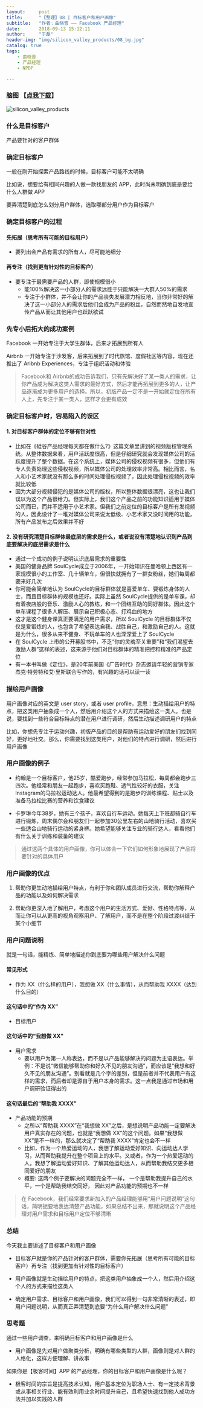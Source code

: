 ```yaml
---
layout:     post
title:      "【整理】08 | 目标客户和用户画像"
subtitle:   "作者：曲晓音 —— Facebook 产品经理"
date:       2018-09-13 15:12:11
author:     "于磊"
header-img: "img/silicon_valley_products/08_bg.jpg"
catalog: true
tags:
    - 曲晓音
    - 产品经理
    - NPDP

---
```




### 脑图 【[点我下载](https://github.com/yuleizhuai/resources/raw/master/management/NPDP/Silicon_valley_products/08TargetCustomersAndUserProfile.pdf)】

![silicon_valley_products](/img/silicon_valley_products/08TargetCustomersAndUserProfile.jpg)





### 什么是目标客户

产品要针对的客户群体

### 确定目标客户

一般在刚开始探索产品路线的时候，目标客户可能不太明确

比如说，想要给有相同兴趣的人做一款找朋友的 APP，此时尚未明确到底是要给什么人群做 APP

要弄清楚到底怎么划分用户群体，选取哪部分用户作为目标客户

### 确定目标客户的过程

#### 先拓展（思考所有可能的目标用户）

- 要列出会产品有需求的所有人，尽可能地细分

#### 再专注（找到更有针对性的目标客户）

- 要专注于最需要产品的人群，即使规模很小
  - 能100%解决这一小部分人的需求远胜于只能解决一大群人50%的需求
  - 专注于小群体，并不会让你的产品丧失发展潜力相反地，当你非常好的解决了这一小部分人的需求后他们会成为产品的粉丝，自然而然地自发地宣传产品从而让其他用户也跃跃欲试

### 先专小后拓大的成功案例

Facebook 一开始专注于大学生群体，后来才拓展到所有人

Airbnb 一开始专注于沙发客，后来拓展到了时代旅馆、度假社区等内容，现在还推出了 Aribnb Experiences，专注于组织活动和体验

> Facebook和 Airbnb的成功告诉我们，只有先解决好了某一类人的需求，让你产品成为解决这类人需求的最好方式，然后才能再拓展到更多的人，让产品逐渐成为更多用户的选择。所以，初版产品一定不是一开始就定位在所有人上，先专注于某一类人，这样才会更有成效

### 确定目标客户时，容易陷入的误区

#### 1. 对目标客户群体的定位不够有针对性

- 比如在《硅谷产品经理每天都在做什么?》这篇文章里讲到的视频版权管理系统。从整体数据来看，用户活跃度很高，但是仔细研究就会发现媒体公司的活跃度提升了整个数据。在这个系统上，媒体公司的侵权视频有很多，但他们有专人负责处理这些侵权视频，所以媒体公司的处理效率非常高。相比而言，名人和小艺术家就没有那么多的时间处理侵权视频了，因此处理侵权视频的效率就比较低
- 因为大部分视频侵犯的是媒体公司的版权，所以整体数据很漂亮，这也让我们误以为这个产品很给力。但实际上，我们这个产品之前的功能知识适用于媒体公司而已，而并不适用于小艺术家。但我们之前定位的目标客户是所有发视频的人，因此设计了一堆对媒体公司来说太低级、小艺术家又没时间用的功能，所有产品发布之后效果并不好

#### 2. 没有研究清楚目标群体最底层的需求是什么，或者说没有清楚地认识到产品到底要解决的底层需求是什么

- 通过一个成功的例子说明认识底层需求的重要性
- 美国的健身品牌 SoulCycle成立于2006年，一开始知识在曼哈顿上西区有一家规模很小的工作室、几十辆单车，但很快就拥有了一群女粉丝，她们每周都要来好几次
- 你可能会简单地认为 SoulCycle的目标群体就是喜爱单车、要锻炼身体的人士，而且目标群体的规模也还好。实际上虽然 SoulCycle提供的是单车课，却有着夜店般的音乐、激励人心的教练，和一个团结互助的同好群体。因此这个单车课程了很多人解压、展示自己积极心态、打鸡血的地方
- 这才是这个健身课真正要满足的用户需求，所以 SoulCycle 的目标群体不仅仅是爱锻炼的人，也包含了希望表达自我、战胜自己，和激励自己的人。这就是为什么，很多从来不健身、不玩单车的人也深深爱上了 SoulCycle
- 在 SoulCycle 上市的公开募股书中，不乏“你的灵魂至关重要”和“我们渴望去激励人群”这样的表述，这来源于他们对目标群体的精准把控和精准的产品定位
- 有一本书叫做《定位》，是20年前美国《广告时代》杂志邀请年轻的营销专家杰克·特劳特和艾·里斯联合写作的，有兴趣的话可以读一读

### 描绘用户画像

用户画像对应的英文是 user story，或者 user profile，意思：生动描绘用户的特点，把这类用户抽象成一个人，然后用介绍这个人的方式来描绘这一类人。也是说，要找到一些符合目标特点的潜在用户进行调研，然后生动描述调研用户的特点

比如，你想先专注于运动兴趣，初版产品的目的是帮助有运动爱好的朋友们找到同好，更好地社交。那么，你需要找到这类用户，对他们的特点进行调研，然后进行用户画像

### 用户画像的例子

- 约翰是一个目标客户，他25岁，酷爱跑步，经常参加马拉松，每周都会跑步三四次。他经常和朋友一起跑步，喜欢买跑鞋、透气性较好的衣服，关注 Instagram的马拉松运动达人。他最希望得到的是跑步的训练课程、贴士以及准备马拉松比赛的营养和饮食建议

- 卡罗琳今年38岁，她有三个孩子，喜欢自行车运动。她每天上下班都骑自行车进行锻炼，周末偶尔会和朋友们一起参加30公里左右的山地骑行活动，喜欢买一些适合山地骑行运动的紧身裤。她希望能够关注专业的骑行达人，看看他们有什么关于训练和装备的建议

> 通过这两个具体的用户画像，你可以体会一下它们如何形象地展现了产品将要针对的具体用户

### 用户画像的优点

1. 帮助你更生动地描绘用户特点，有利于你和团队成员进行交流，帮助你解释产品的功能以及如何解决需求

2. 帮助你更深入地了解用户，考虑这个用户的生活方式、爱好、性格特点等，从而让你可以从更高的视角观察用户、了解用户，而不是在整个阶段过渡纠结于某个小细节

### 用户问题说明

就是一句话，能精炼、简单地描述你到底要为哪些用户解决什么问题

#### 常见形式

- 作为 XX（什么样的用户），我想做 XX（什么事情），从而帮助我 XXXX（达到什么目的）

#### 这句话中的“作为 XX”

- 目标用户

#### 这句话中的“我想做 XX”

- 用户需求
  - 要以用户为第一人称表达，而不是以产品能够解决的问题为主语表达。举例：不是说“微信能够帮助你和好久不见的朋友沟通”，而应该是“我想和好久不见的朋友沟通”。别看就是几个字的差别，但是前者并不代表用户有这样的需求，而后者却是源自于用户本身的需求。这一点我是通过市场和用户调研验证得出的

#### 这句话最后的“帮助我 XXXX”

- 产品功能的预期
  - 之所以“帮助我 XXXX”在“我想做 XX”之后，是想说明产品功能一定要解决用户真实存在的问题，也就是“我想做 XX”的这个问题。如果“我想做 XX”是不一样的，那么就决定了“帮助我 XXXX”肯定也会不一样
  - 比如，作为一个热爱运动的人，我想了解运动爱好知识、向运动达人学习，从而帮助我提升在整个项目上的水平。又或者，作为一个热爱运动的人，我想了解运动爱好知识、了解其他运动达人，从而帮助我结交更多相同爱好的朋友
  - 概要: 这两个例子要解决的问题完全不一样，
    一个是帮助我提升自己的水平，一个是帮助我结交同好，
    因此对产品功能的预期也不一样

> 在 Facebook，我们经常要求新加入的产品经理能够用“用户问题说明”这句话，简明扼要地表达清楚产品功能，如果总结不出来，那就说明这个产品经理对用户需求和目标用户定位不够清晰

### 总结

今天我主要讲述了目标客户和用户画像

- 目标客户就是你的产品针对的客户群体，需要你先拓展（思考所有可能的目标客户）再专注（找到更加有针对性的目标客户）

- 用户画像就是生动描绘用户的特点，把这类用户抽象成一个人，然后用介绍这个人的方式来描绘这类人

- 确定用户需求、目标客户和用户画像，我们可以得到一句非常清晰的表述，即用户问题说明，从而真正弄清楚到底要“为什么用户解决什么问题”

### 思考题

通过一些用户调查，来明确目标客户和用户画像是什么

- 用户画像是先对用户做聚类分析，明确有哪些类型的人群，画像则是对人群的人格化，这样方便理解、讲故事

如果你是【极客时间】APP 的产品经理，你的目标客户和用户画像是什么呢？

- 极客时间的宗旨是提高技术认知，用户基本定位为职场人士、有一定技术背景或从事相关行业、能有效利用业余时间提升自己，且希望快速找到他人成功方法并加以实践的人群









































